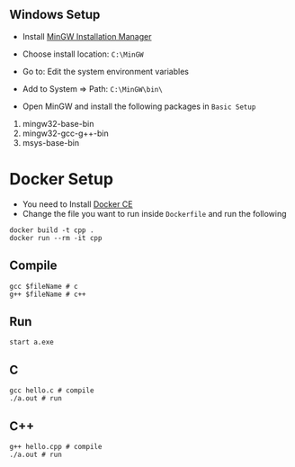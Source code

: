 ## Windows Setup

* Install [MinGW Installation Manager](http://www.mingw.org/wiki/Getting_Started)
* Choose install location: `C:\MinGW`

* Go to: Edit the system environment variables
* Add to System => Path: `C:\MinGW\bin\`

* Open MinGW and install the following packages in `Basic Setup`
1. mingw32-base-bin
2. mingw32-gcc-g++-bin
3. msys-base-bin

# Docker Setup

* You need to Install [Docker CE](https://docs.docker.com/install/)
* Change the file you want to run inside `Dockerfile` and run the following
```shell
docker build -t cpp .
docker run --rm -it cpp
```

## Compile
```shell
gcc $fileName # c
g++ $fileName # c++
```

## Run
```shell
start a.exe
```

## C

```shell
gcc hello.c # compile
./a.out # run
```

## C++

```shell
g++ hello.cpp # compile
./a.out # run
```
